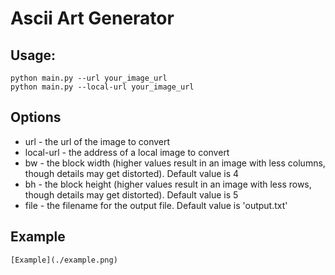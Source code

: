 # Ascii Art Generator

## Usage:

    python main.py --url your_image_url 
    python main.py --local-url your_image_url

## Options
   
- url - the url of the image to convert
- local-url - the address of a local image to convert
- bw - the block width (higher values result in an image with less columns, though details may get distorted). Default value is 4
- bh - the block height (higher values result in an image with less rows, though details may get distorted). Default value is 5
- file - the filename for the output file. Default value is 'output.txt'

## Example

    [Example](./example.png)

